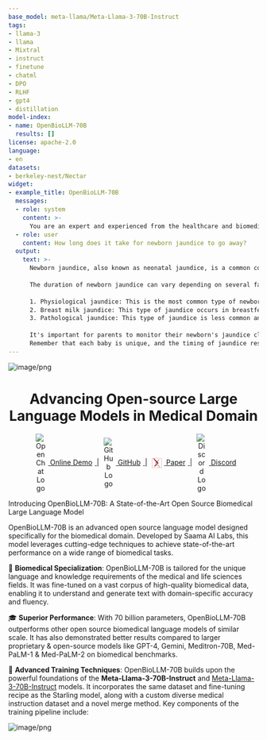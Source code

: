 ```yaml
---
base_model: meta-llama/Meta-Llama-3-70B-Instruct
tags:
- llama-3
- llama
- Mixtral
- instruct
- finetune
- chatml
- DPO
- RLHF
- gpt4
- distillation
model-index:
- name: OpenBioLLM-70B
  results: []
license: apache-2.0
language:
- en
datasets:
- berkeley-nest/Nectar
widget:
- example_title: OpenBioLLM-70B 
  messages:
  - role: system
    content: >-
      You are an expert and experienced from the healthcare and biomedical domain with extensive medical knowledge and practical experience.
  - role: user
    content: How long does it take for newborn jaundice to go away?
  output:
    text: >-
      Newborn jaundice, also known as neonatal jaundice, is a common condition in newborns where the yellowing of the skin and eyes occurs due to an elevated level of bilirubin in the blood. Bilirubin is a yellow pigment that forms when red blood cells break down. In most cases, newborn jaundice resolves on its own without any specific treatment.

      The duration of newborn jaundice can vary depending on several factors such as the underlying cause, gestational age at birth, and individual variations in bilirubin metabolism. Here are some general guidelines:

      1. Physiological jaundice: This is the most common type of newborn jaundice and usually appears within 24-72 hours after birth. It tends to peak between the second and fifth day of life and gradually improves over the next week or two. By the time the baby is one week old, the jaundice should have mostly resolved.
      2. Breast milk jaundice: This type of jaundice occurs in breastfed babies and may appear later than physiological jaundice, typically between the fifth and fourteenth day of life. It tends to persist for a longer duration but usually resolves within six weeks after birth.
      3. Pathological jaundice: This type of jaundice is less common and occurs due to an underlying medical condition that affects bilirubin metabolism or liver function. The duration of pathological jaundice depends on the specific cause and may require treatment.

      It's important for parents to monitor their newborn's jaundice closely and seek medical advice if the jaundice progresses rapidly, becomes severe, or is accompanied by other symptoms such as poor feeding, lethargy, or excessive sleepiness. In these cases, further evaluation and management may be necessary.
      Remember that each baby is unique, and the timing of jaundice resolution can vary. If you have concerns about your newborn's jaundice, it's always best to consult with a healthcare professional for personalized advice and guidance.
---
```



![image/png](https://cdn-uploads.huggingface.co/production/uploads/5f3fe13d79c1ba4c353d0c19/C_rayJ5dhwr743167JNKz.png)

<div align="center">
  
  <h1>Advancing Open-source Large Language Models in Medical Domain</h1>
</div>

<p align="center" style="margin-top: 0px;">
  <a href="https://colab.research.google.com/drive/1F5oV20InEYeAJGmBwYF9NM_QhLmjBkKJ?usp=sharing">
    <img src="https://colab.research.google.com/assets/colab-badge.svg" alt="OpenChat Logo" style="width:20px; vertical-align: middle; display: inline-block; margin-right: 5px; margin-left: 10px; margin-top: 0px; margin-bottom: 0px;"/>
    <span class="link-text" style=" margin-right: 5px;">Online Demo</span>
  </a> |
  <a href="https://github.com/openlifescience-ai">
    <img src="https://github.githubassets.com/assets/GitHub-Mark-ea2971cee799.png" alt="GitHub Logo" style="width:20px; vertical-align: middle; display: inline-block; margin-right: 5px; margin-left: 5px; margin-top: 0px; margin-bottom: 0px;"/>
    <span class="link-text" style=" margin-right: 5px;">GitHub</span>
  </a> |
  <a href="#">
    <img src="https://github.com/alpayariyak/openchat/blob/master/assets/arxiv-logomark-small-square-border.png?raw=true" alt="ArXiv Logo" style="width:20px; vertical-align: middle; display: inline-block; margin-right: 5px; margin-left: 5px; margin-top: 0px; margin-bottom: 0px;"/>
    <span class="link-text" style="margin-right: 5px;">Paper</span>
  </a> |
  <a href="https://discord.gg/A5Fjf5zC69">
    <img src="https://cloud.githubusercontent.com/assets/6291467/26705903/96c2d66e-477c-11e7-9f4e-f3c0efe96c9a.png" alt="Discord Logo" style="width:20px; vertical-align: middle; display: inline-block; margin-right: 5px; margin-left: 5px; margin-top: 0px; margin-bottom: 0px;"/>
    <span class="link-text">Discord</span>
  </a>
</p>

Introducing OpenBioLLM-70B: A State-of-the-Art Open Source Biomedical Large Language Model


OpenBioLLM-70B is an advanced open source language model designed specifically for the biomedical domain. Developed by Saama AI Labs, this model leverages cutting-edge techniques to achieve state-of-the-art performance on a wide range of biomedical tasks.

🏥 **Biomedical Specialization**: OpenBioLLM-70B is tailored for the unique language and knowledge requirements of the medical and life sciences fields. It was fine-tuned on a vast corpus of high-quality biomedical data, enabling it to understand and generate text with domain-specific accuracy and fluency.

🎓 **Superior Performance**: With 70 billion parameters, OpenBioLLM-70B outperforms other open source biomedical language models of similar scale. It has also demonstrated better results compared to larger proprietary & open-source models like GPT-4,  Gemini, Meditron-70B, Med-PaLM-1 & Med-PaLM-2 on biomedical benchmarks.

🧠 **Advanced Training Techniques**: OpenBioLLM-70B builds upon the powerful foundations of the **Meta-Llama-3-70B-Instruct** and [Meta-Llama-3-70B-Instruct](meta-llama/Meta-Llama-3-70B-Instruct) models. It incorporates the same dataset and fine-tuning recipe as the Starling model, along with a custom diverse medical instruction dataset and a novel merge method. Key components of the training pipeline include:



![image/png](https://cdn-uploads.huggingface.co/production/uploads/5f3fe13d79c1ba4c353d0c19/wILoFenv7FBQOt21PqwJJ.png)

